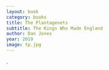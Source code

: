 ```yaml
---
layout: book
category: books
title: The Plantagenets
subtitle: The Kings Who Made England
author: Dan Jones
year: 2019
image: tp.jpg
---
```

.
